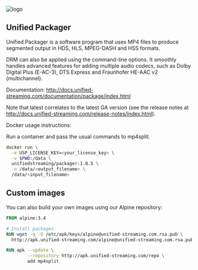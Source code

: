 ![logo](https://raw.githubusercontent.com/unifiedstreaming/origin/master/unifiedstreaming-logo-black.png)

Unified Packager
------------------------------
Unified Packager is a software program that uses MP4 files to produce segmented output in HDS, HLS, MPEG-DASH and HSS formats. 

DRM can also be applied using the command-line options. It smoothly handles advanced features for adding multiple audio codecs, such as Dolby Digital Plus (E-AC-3), DTS Express and Fraunhofer HE-AAC v2 (multichannel).

Documentation:
http://docs.unified-streaming.com/documentation/package/index.html

Note that latest correlates to the latest GA version (see the release notes at http://docs.unified-streaming.com/release-notes/index.html).

Docker usage instructions:

Run a container and pass the usual commands to mp4split.

```bash
docker run \
  -e USP_LICENSE_KEY=<your_license_key> \
  -v $PWD:/data \
  unifiedstreaming/packager:1.8.5 \
  -o /data/<output_filename> \
  /data/<input_filename>
```

Custom images
------------------
You can also build your own images using our Alpine repository:

```Dockerfile
FROM alpine:3.4

# Install packages
RUN wget -q -O /etc/apk/keys/alpine@unified-streaming.com.rsa.pub \
  http://apk.unified-streaming.com/alpine@unified-streaming.com.rsa.pub

RUN apk --update \
        --repository http://apk.unified-streaming.com/repo \
        add mp4split
```
